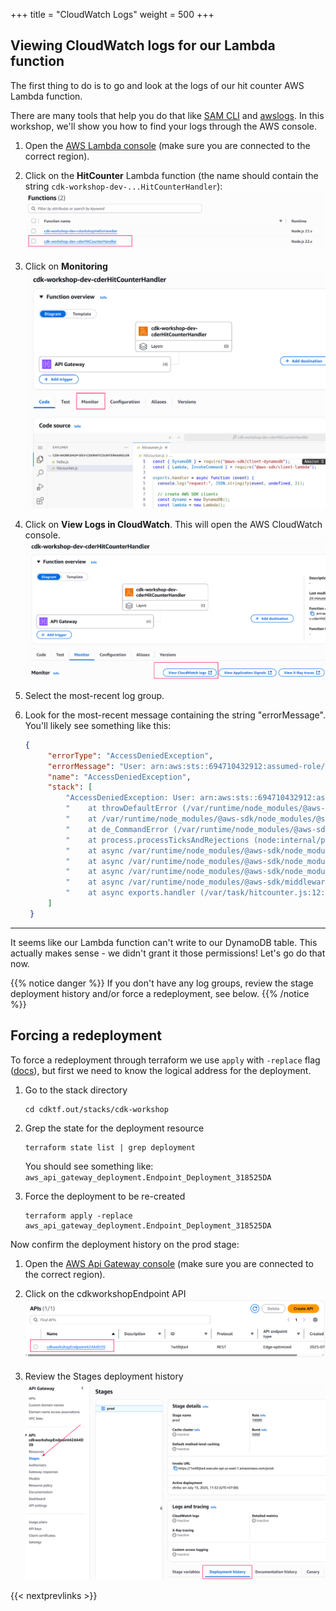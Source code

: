 +++
title = "CloudWatch Logs"
weight = 500
+++

## Viewing CloudWatch logs for our Lambda function

The first thing to do is to go and look at the logs of our hit counter AWS
Lambda function.

There are many tools that help you do that like [SAM
CLI](https://github.com/awslabs/aws-sam-cli) and
[awslogs](https://github.com/jorgebastida/awslogs). In this workshop, we'll show
you how to find your logs through the AWS console.

1. Open the [AWS Lambda console](https://console.aws.amazon.com/lambda/home) (make sure you
   are connected to the correct region).

2. Click on the __HitCounter__ Lambda function
   (the name should contain the string `cdk-workshop-dev-...HitCounterHandler`):
    ![](./logs1.png)

3. Click on __Monitoring__
    ![](./logs2.png)

4. Click on __View Logs in CloudWatch__. This will open the AWS CloudWatch console.
    ![](./logs3.png)

5. Select the most-recent log group.

6. Look for the most-recent message containing the string "errorMessage". You'll likely see something like this:

   ```json
   {
        "errorType": "AccessDeniedException",
        "errorMessage": "User: arn:aws:sts::694710432912:assumed-role/cdk-workshop-dev-cdrHandlerServiceRole20250715042121401600000001/cdk-workshop-dev-cderHitCounterHandler is not authorized to perform: dynamodb:UpdateItem on resource: arn:aws:dynamodb:us-east-1:694710432912:table/cdkworkshopHelloHitCounterHitsF0859462 because no identity-based policy allows the dynamodb:UpdateItem action",
        "name": "AccessDeniedException",
        "stack": [
            "AccessDeniedException: User: arn:aws:sts::694710432912:assumed-role/cdk-workshop-dev-cdrHandlerServiceRole20250715042121401600000001/cdk-workshop-dev-cderHitCounterHandler is not authorized to perform: dynamodb:UpdateItem on resource: arn:aws:dynamodb:us-east-1:694710432912:table/cdkworkshopHelloHitCounterHitsF0859462 because no identity-based policy allows the dynamodb:UpdateItem action",
            "    at throwDefaultError (/var/runtime/node_modules/@aws-sdk/node_modules/@smithy/smithy-client/dist-cjs/index.js:867:20)",
            "    at /var/runtime/node_modules/@aws-sdk/node_modules/@smithy/smithy-client/dist-cjs/index.js:876:5",
            "    at de_CommandError (/var/runtime/node_modules/@aws-sdk/client-dynamodb/dist-cjs/index.js:2297:14)",
            "    at process.processTicksAndRejections (node:internal/process/task_queues:105:5)",
            "    at async /var/runtime/node_modules/@aws-sdk/node_modules/@smithy/middleware-serde/dist-cjs/index.js:35:20",
            "    at async /var/runtime/node_modules/@aws-sdk/node_modules/@smithy/core/dist-cjs/index.js:193:18",
            "    at async /var/runtime/node_modules/@aws-sdk/node_modules/@smithy/middleware-retry/dist-cjs/index.js:320:38",
            "    at async /var/runtime/node_modules/@aws-sdk/middleware-logger/dist-cjs/index.js:33:22",
            "    at async exports.handler (/var/task/hitcounter.js:12:3)"
        ]
    }
   ```

---

It seems like our Lambda function can't write to our DynamoDB table. This
actually makes sense - we didn't grant it those permissions! Let's go do that
now.

<!-- TODO: Is this bug in TerraConstructs deployment or just takes time to update? -->
{{% notice danger %}}
If you don't have any log groups, review the stage deployment history and/or force a redeployment, see below.
{{% /notice %}}

## Forcing a redeployment

To force a redeployment through terraform we use `apply` with `-replace`
flag ([docs](https://developer.hashicorp.com/terraform/cli/commands/plan#replace-address)),
but first we need to know the logical address for the deployment.

1. Go to the stack directory
    ```
    cd cdktf.out/stacks/cdk-workshop
    ```

2. Grep the state for the deployment resource
    ```
    terraform state list | grep deployment
    ```

    You should see something like: `aws_api_gateway_deployment.Endpoint_Deployment_318525DA`

3. Force the deployment to be re-created
    ```
    terraform apply -replace aws_api_gateway_deployment.Endpoint_Deployment_318525DA
    ```

Now confirm the deployment history on the prod stage:

1. Open the [AWS Api Gateway console](https://console.aws.amazon.com/apigateway/main/apis) (make sure you
   are connected to the correct region).

2. Click on the cdkworkshopEndpoint API
    ![](./apigw1.png)

3. Review the Stages deployment history
    ![](./apigw2.png)

{{< nextprevlinks >}}